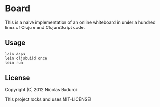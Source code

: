 # Board

This is a naive implementation of an online whiteboard in under a
hundred lines of Clojure and ClojureScript code.

## Usage

```
lein deps
lein cljsbuild once
lein run
```

## License

Copyright (C) 2012 Nicolas Buduroi

This project rocks and uses MIT-LICENSE!
